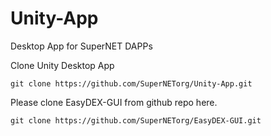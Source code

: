 # Unity-App
Desktop App for SuperNET DAPPs


Clone Unity Desktop App
```shell
git clone https://github.com/SuperNETorg/Unity-App.git
```

Please clone EasyDEX-GUI from github repo here.
```shell
git clone https://github.com/SuperNETorg/EasyDEX-GUI.git
```
